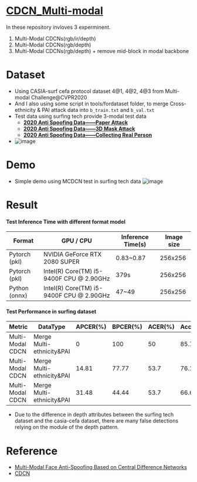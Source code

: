 # [CDCN_Multi-modal](https://docs.google.com/presentation/d/1FkZ9dRnFEa5QCz-b2-X05wJCHu0KLcUD4RgGdar81_0/edit?usp=sharing)
In these repository invloves 3 experminent.
1. Multi-Modal CDCNs(rgb/ir/depth)
2. Multi-Modal CDCNs(rgb/depth)
3. Multi-Modal CDCNs(rgb/depth) + remove mid-block in modal backbone

# Dataset
* Using CASIA-surf cefa protocol dataset 4@1, 4@2, 4@3 from Multi-modal Challenge@CVPR2020
* And I also using some script in tools/fordataset folder, to merge Cross-ethnicity & PAI attack data into `b_train.txt` and `b_val.txt`
* Test data using surfing tech provide 3-modal test data
    - **[2020 Anti Spoofing Data——Paper Attack](http://www.surfing.ai/Datasets/226.html)**
    - **[2020 Anti Spoofing Data——3D Mask Attack](http://www.surfing.ai/Datasets/224.html)**
    - **[2020 Anti Spoofing Data——Collecting Real Person](http://www.surfing.ai/Datasets/223.html)**
* ![image](https://user-images.githubusercontent.com/24097516/228152092-4bebe5ac-7238-4b0d-b138-b5dfd9a7dab9.png)

# Demo
* Simple demo using MCDCN test in surfing tech data
![image](https://user-images.githubusercontent.com/24097516/228152527-aead04e0-43d6-4a36-9abd-c30ef5dd4b7f.png)

# Result

#### Test Inference Time with different format model
| Format | GPU / CPU | Inference Time(s) | Image size |
| --- | --- | --- | --- |
| Pytorch (pkl) | NVIDIA GeForce RTX 2080 SUPER | 0.83~0.87 | 256x256 |
| Pytorch (pkl) | Intel(R) Core(TM) i5-9400F CPU @ 2.90GHz | 379s | 256x256 |
| Python (onnx) | Intel(R) Core(TM) i5-9400F CPU @ 2.90GHz | 47~49 | 256x256 |

#### Test Performance in surfing dataset
| Metric | DataType | APCER(%) | BPCER(%) | ACER(%) | Accuracy(%) | Thres |
| --- | --- | --- | --- | --- | --- | --- |
| Multi-Modal CDCN | Merge Multi-ethnicity&PAI | 0 | 100 | 50 | 85.7 | 0.9 |
| Multi-Modal CDCN | Merge Multi-ethnicity&PAI | 14.81 | 77.77 | 53.7 | 76.19 | 0.7 |
| Multi-Modal CDCN | Merge Multi-ethnicity&PAI | 31.48 | 44.44 | 53.7 | 66.66 | 0.5 |

* Due to the difference in depth attributes between the surfing tech dataset and the casia-cefa dataset, there are many false detections relying on the module of the depth pattern.

# Reference
* [Multi-Modal Face Anti-Spoofing Based on Central Difference Networks](https://arxiv.org/abs/2004.08388)
* [CDCN](https://github.com/ZitongYu/CDCN/tree/master/FAS_challenge_CVPRW2020/Track1%20Multi-modal/model1_2_pytorch)
